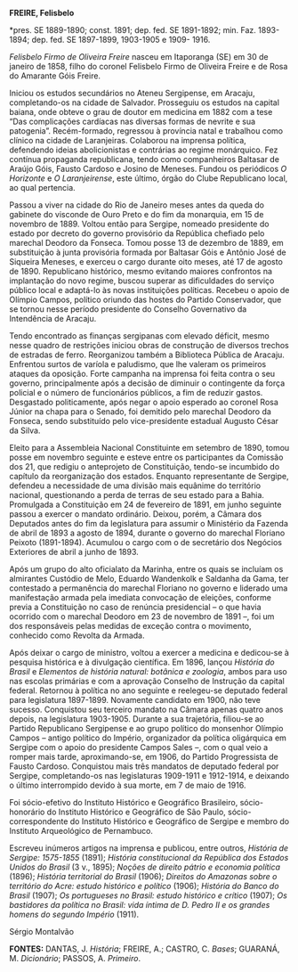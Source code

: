 **FREIRE, Felisbelo**

\*pres. SE 1889-1890; const. 1891; dep. fed. SE 1891-1892; min. Faz.
1893-1894; dep. fed. SE 1897-1899, 1903-1905 e 1909- 1916.

*Felisbelo Firmo de Oliveira Freire* nasceu em Itaporanga (SE) em 30 de
janeiro de 1858, filho do coronel Felisbelo Firmo de Oliveira Freire e
de Rosa do Amarante Góis Freire.

Iniciou os estudos secundários no Ateneu Sergipense, em Aracaju,
completando-os na cidade de Salvador. Prosseguiu os estudos na capital
baiana, onde obteve o grau de doutor em medicina em 1882 com a tese “Das
complicações cardíacas nas diversas formas de nevrite e sua patogenia”.
Recém-formado, regressou à província natal e trabalhou como clínico na
cidade de Laranjeiras. Colaborou na imprensa política, defendendo ideias
abolicionistas e contrárias ao regime monárquico. Fez contínua
propaganda republicana, tendo como companheiros Baltasar de Araújo Góis,
Fausto Cardoso e Josino de Meneses. Fundou os periódicos *O Horizonte* e
*O Laranjeirense*, este último, órgão do Clube Republicano local, ao
qual pertencia.

Passou a viver na cidade do Rio de Janeiro meses antes da queda do
gabinete do visconde de Ouro Preto e do fim da monarquia, em 15 de
novembro de 1889. Voltou então para Sergipe, nomeado presidente do
estado por decreto do governo provisório da República chefiado pelo
marechal Deodoro da Fonseca. Tomou posse 13 de dezembro de 1889, em
substituição à junta provisória formada por Baltasar Góis e Antônio José
de Siqueira Meneses, e exerceu o cargo durante oito meses, até 17 de
agosto de 1890. Republicano histórico, mesmo evitando maiores confrontos
na implantação do novo regime, buscou superar as dificuldades do serviço
público local e adaptá-lo às novas instituições políticas. Recebeu o
apoio de Olímpio Campos, político oriundo das hostes do Partido
Conservador, que se tornou nesse período presidente do Conselho
Governativo da Intendência de Aracaju.

Tendo encontrado as finanças sergipanas com elevado déficit, mesmo nesse
quadro de restrições iniciou obras de construção de diversos trechos de
estradas de ferro. Reorganizou também a Biblioteca Pública de Aracaju.
Enfrentou surtos de varíola e paludismo, que lhe valeram os primeiros
ataques da oposição. Forte campanha na imprensa foi feita contra o seu
governo, principalmente após a decisão de diminuir o contingente da
força policial e o número de funcionários públicos, a fim de reduzir
gastos. Desgastado politicamente, após negar o apoio esperado ao coronel
Rosa Júnior na chapa para o Senado, foi demitido pelo marechal Deodoro
da Fonseca, sendo substituído pelo vice-presidente estadual Augusto
César da Silva.

Eleito para a Assembleia Nacional Constituinte em setembro de 1890,
tomou posse em novembro seguinte e esteve entre os participantes da
Comissão dos 21, que redigiu o anteprojeto de Constituição, tendo-se
incumbido do capítulo da reorganização dos estados. Enquanto
representante de Sergipe, defendeu a necessidade de uma divisão mais
equânime do território nacional, questionando a perda de terras de seu
estado para a Bahia. Promulgada a Constituição em 24 de fevereiro de
1891, em junho seguinte passou a exercer o mandato ordinário. Deixou,
porém, a Câmara dos Deputados antes do fim da legislatura para assumir o
Ministério da Fazenda de abril de 1893 a agosto de 1894, durante o
governo do marechal Floriano Peixoto (1891-1894). Acumulou o cargo com o
de secretário dos Negócios Exteriores de abril a junho de 1893.

Após um grupo do alto oficialato da Marinha, entre os quais se incluíam
os almirantes Custódio de Melo, Eduardo Wandenkolk e Saldanha da Gama,
ter contestado a permanência do marechal Floriano no governo e liderado
uma manifestação armada pela imediata convocação de eleições, conforme
previa a Constituição no caso de renúncia presidencial – o que havia
ocorrido com o marechal Deodoro em 23 de novembro de 1891 –, foi um dos
responsáveis pelas medidas de exceção contra o movimento, conhecido como
Revolta da Armada.

Após deixar o cargo de ministro, voltou a exercer a medicina e
dedicou-se à pesquisa histórica e à divulgação científica. Em 1896,
lançou *História do* *Brasil* e *Elementos de história natural: botânica
e zoologia*, ambos para uso nas escolas primárias e com a aprovação
Conselho de Instrução da capital federal. Retornou à política no ano
seguinte e reelegeu-se deputado federal para legislatura 1897-1899.
Novamente candidato em 1900, não teve sucesso. Conquistou seu terceiro
mandato na Câmara apenas quatro anos depois, na legislatura 1903-1905.
Durante a sua trajetória, filiou-se ao Partido Republicano Sergipense e
ao grupo político do monsenhor Olímpio Campos – antigo político do
Império, organizador da política oligárquica em Sergipe com o apoio do
presidente Campos Sales –, com o qual veio a romper mais tarde,
aproximando-se, em 1906, do Partido Progressista de Fausto Cardoso.
Conquistou mais três mandatos de deputado federal por Sergipe,
completando-os nas legislaturas 1909-1911 e 1912-1914, e deixando o
último interrompido devido à sua morte, em 7 de maio de 1916.

Foi sócio-efetivo do Instituto Histórico e Geográfico Brasileiro,
sócio-honorário do Instituto Histórico e Geográfico de São Paulo,
sócio-correspondente do Instituto Histórico e Geográfico de Sergipe e
membro do Instituto Arqueológico de Pernambuco.

Escreveu inúmeros artigos na imprensa e publicou, entre outros,
*História de* *Sergipe: 1575-1855* (1891); *História constitucional da
República dos Estados Unidos do Brasil* (3 v., 1895); *Noções de direito
pátrio e economia política* (1896); *História territorial do Brasil*
(1906); *Direitos do Amazonas sobre o território do Acre: estudo
histórico e político* (1906); *História do Banco do* *Brasil* (1907);
*Os portugueses no Brasil: estudo histórico e crítico* (1907); *Os
bastidores da política no Brasil: vida íntima de D. Pedro II e os
grandes homens do segundo Império* (1911).

Sérgio Montalvão

**FONTES:** DANTAS, J. *História*; FREIRE, A.; CASTRO, C. *Bases*;
GUARANÁ, M. *Dicionário*; PASSOS, A. *Primeiro*.
